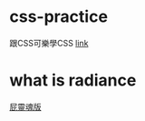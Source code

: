 # css-practice
跟CSS可樂學CSS [link](https://htmlpreview.github.io/?https://github.com/xwc2021/what-is-radiance/blob/main/learn_css_with_csscoke.html) 

# what is radiance
[屁靈魂版](https://htmlpreview.github.io/?https://github.com/xwc2021/what-is-radiance/blob/main/pi_version/what_is_radiance2.html)